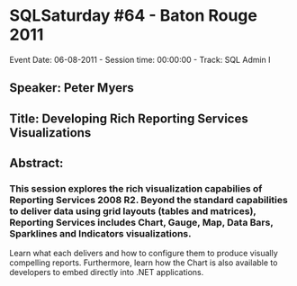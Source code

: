 # SQLSaturday #64 - Baton Rouge 2011
Event Date: 06-08-2011 - Session time: 00:00:00 - Track: SQL Admin I
## Speaker: Peter Myers
## Title: Developing Rich Reporting Services Visualizations
## Abstract:
### This session explores the rich visualization capabilies of Reporting Services 2008 R2. Beyond the standard capabilities to deliver data using grid layouts (tables and matrices), Reporting Services includes Chart, Gauge, Map, Data Bars, Sparklines and Indicators visualizations.

Learn what each delivers and how to configure them to produce visually compelling reports. Furthermore, learn how the Chart is also available to developers to embed directly into .NET applications.
